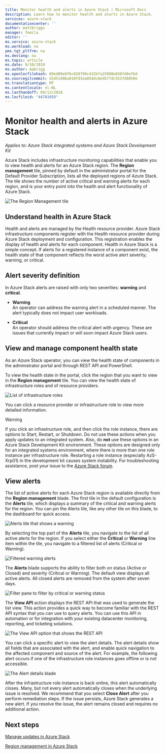 ```yaml
---
title: Monitor health and alerts in Azure Stack | Microsoft Docs
description: Learn how to monitor health and alerts in Azure Stack.
services: azure-stack
documentationcenter: ''
author: mattbriggs
manager: femila
editor: ''
ms.service: azure-stack
ms.workload: na
pms.tgt_pltfrm: na
ms.devlang: na
ms.topic: article
ms.date: 9/10/2018
ms.author: mabrigg
ms.openlocfilehash: 69ed08e8f6c820790c432bfa25988e038fd0efbd
ms.sourcegitcommit: d1451406a010fd3aa854dc8e5b77dc5537d8050e
ms.translationtype: MT
ms.contentlocale: nl-NL
ms.lasthandoff: 09/13/2018
ms.locfileid: "44781058"
---
```

# <a name="monitor-health-and-alerts-in-azure-stack"></a>Monitor health and alerts in Azure Stack

*Applies to: Azure Stack integrated systems and Azure Stack Development Kit*

Azure Stack includes infrastructure monitoring capabilities that enable you to view health and alerts for an Azure Stack region. The **Region management** tile, pinned by default in the administrator portal for the Default Provider Subscription, lists all the deployed regions of Azure Stack. The tile shows the number of active critical and warning alerts for each region, and is your entry point into the health and alert functionality of Azure Stack.

 ![The Region Management tile](media/azure-stack-monitor-health/image1.png)

 ## <a name="understand-health-in-azure-stack"></a>Understand health in Azure Stack

 Health and alerts are managed by the Health resource provider. Azure Stack infrastructure components register with the Health resource provider during Azure Stack deployment and configuration. This registration enables the display of health and alerts for each component. Health in Azure Stack is a simple concept. If alerts for a registered instance of a component exist, the health state of that component reflects the worst active alert severity; warning, or critical.

## <a name="alert-severity-definition"></a>Alert severity definition

In Azure Stack alerts are raised with only two severities: **warning** and **critical**.

- **Warning**  
  An operator can address the warning alert in a scheduled manner. The alert typically does not impact user workloads.

- **Critical**  
  An operator should address the critical alert with urgency. These are issues that currently impact or will soon impact Azure Stack users. 

 
 ## <a name="view-and-manage-component-health-state"></a>View and manage component health state
 
 As an Azure Stack operator, you can view the health state of components in the administrator portal and through REST API and PowerShell.
 
To view the health state in the portal, click the region that you want to view in the **Region management** tile. You can view the health state of infrastructure roles and of resource providers.

![List of infrastructure roles](media/azure-stack-monitor-health/image2.png)

You can click a resource provider or infrastructure role to view more detailed information.

> [!WARNING]  
> If you click an infrastructure role, and then click the role instance, there are options to Start, Restart, or Shutdown. Do not use these actions when you apply updates to an integrated system. Also, do **not** use these options in an Azure Stack Development Kit environment. These options are designed only for an integrated systems environment, where there is more than one role instance per infrastructure role. Restarting a role instance (especially AzS-Xrp01) in the development kit causes system instability. For troubleshooting assistance, post your issue to the [Azure Stack forum](https://aka.ms/azurestackforum).
>
 
## <a name="view-alerts"></a>View alerts

The list of active alerts for each Azure Stack region is available directly from the **Region management** blade. The first tile in the default configuration is the **Alerts** tile, which displays a summary of the critical and warning alerts for the region. You can pin the Alerts tile, like any other tile on this blade, to the dashboard for quick access.   

![Alerts tile that shows a warning](media/azure-stack-monitor-health/image3.png)

By selecting the top part of the **Alerts** tile, you navigate to the list of all active alerts for the region. If you select either the **Critical** or **Warning** line item within the tile, you navigate to a filtered list of alerts (Critical or Warning). 

![Filtered warning alerts](media/azure-stack-monitor-health/image4.png)
  
The **Alerts** blade supports the ability to filter both on status (Active or Closed) and severity (Critical or Warning). The default view displays all active alerts. All closed alerts are removed from the system after seven days.

![Filter pane to filter by critical or warning status](media/azure-stack-monitor-health/image5.png)

The **View API** action displays the REST API that was used to generate the list view. This action provides a quick way to become familiar with the REST API syntax that you can use to query alerts. You can use this API in automation or for integration with your existing datacenter monitoring, reporting, and ticketing solutions. 

![The View API option that shows the REST API](media/azure-stack-monitor-health/image6.png)

You can click a specific alert to view the alert details. The alert details show all fields that are associated with the alert, and enable quick navigation to the affected component and source of the alert. For example, the following alert occurs if one of the infrastructure role instances goes offline or is not accessible.  

![The Alert details blade](media/azure-stack-monitor-health/image7.png)

After the infrastructure role instance is back online, this alert automatically closes. Many, but not every alert automatically closes when the underlying issue is resolved. We recommend that you select **Close Alert** after you perform remediation steps. If the issue persists, Azure Stack generates a new alert. If you resolve the issue, the alert remains closed and requires no additional action.

## <a name="next-steps"></a>Next steps

[Manage updates in Azure Stack](azure-stack-updates.md)

[Region management in Azure Stack](azure-stack-region-management.md)
